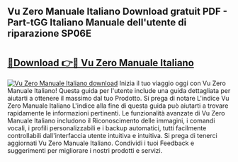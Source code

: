 ## Vu Zero Manuale Italiano Download gratuit PDF - Part-tGG Italiano Manuale dell'utente di riparazione SP06E

# <h2><a href="http://dfee77f.blite.top/?on=Vu+Zero+Manuale+Italiano">🔗Download 👉🔴 Vu Zero Manuale Italiano</a></h2>

[![Vu Zero Manuale Italiano download](https://i.imgur.com/lujVjoI.png)](http://dfee77f.blite.top/?on=Vu+Zero+Manuale+Italiano)
Inizia il tuo viaggio oggi con Vu Zero Manuale Italiano! Questa guida per l'utente include una guida dettagliata per aiutarti a ottenere il massimo dal tuo Prodotto. Si prega di notare L'indice Vu Zero Manuale Italiano L'indice alla fine di questa guida può aiutarti a trovare rapidamente le informazioni pertinenti. Le funzionalità avanzate di Vu Zero Manuale Italiano includono il Riconoscimento delle immagini, i comandi vocali, i profili personalizzabili e i backup automatici, tutti facilmente controllabili dall'interfaccia utente intuitiva e intuitiva. Si prega di tenerci aggiornati Vu Zero Manuale Italiano. Condividi i tuoi Feedback e suggerimenti per migliorare i nostri prodotti e servizi.

